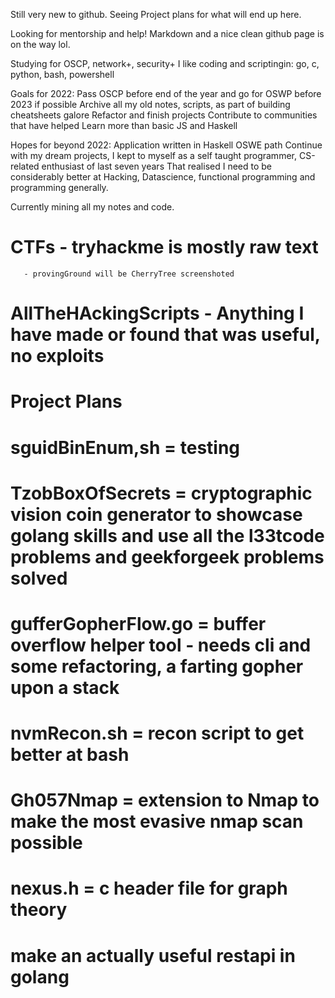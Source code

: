 Still very new to github. Seeing Project plans for what will end up here.

Looking for mentorship and help! Markdown and a nice clean github page is on the way lol.

Studying for OSCP, network+, security+
I like coding and scriptingin: go, c, python, bash, powershell

Goals for 2022:
Pass OSCP before end of the year and go for OSWP before 2023 if possible
Archive all my old notes, scripts, as part of building cheatsheets galore
Refactor and finish projects
Contribute to communities that have helped
Learn more than basic JS and Haskell

Hopes for beyond 2022:
Application written in Haskell
OSWE path
Continue with my dream projects, I kept to myself as a self taught programmer, CS-related enthusiast of last seven years
That realised I need to be considerably better at Hacking, Datascience, functional programming and programming generally.

Currently mining all my notes and code.


# CTFs - tryhackme is mostly raw text 
       - provingGround will be CherryTree screenshoted

# AllTheHAckingScripts - Anything I have made or found that was useful, no exploits  


# Project Plans

# sguidBinEnum,sh     = testing 
# TzobBoxOfSecrets    = cryptographic vision coin generator to showcase golang skills and use all the l33tcode problems and geekforgeek problems solved

# gufferGopherFlow.go = buffer overflow helper tool - needs cli and some refactoring, a farting gopher upon a stack
# nvmRecon.sh         = recon script to get better at bash
# Gh057Nmap           = extension to Nmap to make the most evasive nmap scan possible


# nexus.h             = c header file for graph theory
# make an actually useful restapi in golang

